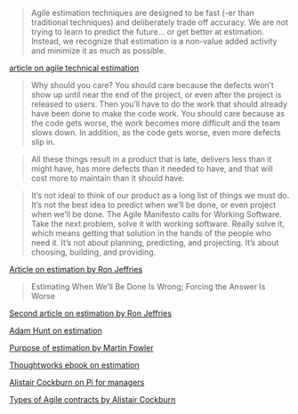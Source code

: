 > Agile estimation techniques are designed to be fast (-er than traditional techniques) and deliberately trade off accuracy.  We are not trying to learn to predict the future… or get better at estimation. Instead, we recognize that estimation is a non-value added activity and minimize it as much as possible.

[article on agile technical estimation ](http://www.agileadvice.com/2015/10/13/agilemanagement/9-agile-estimation-techniques/)


> Why should you care? You should care because the defects won’t show up until near the end of the project, or even after the project is released to users. Then you’ll have to do the work that should already have been done to make the code work. You should care because as the code gets worse, the work becomes more difficult and the team slows down. In addition, as the code gets worse, even more defects slip in.

> All these things result in a product that is late, delivers less than it might have, has more defects than it needed to have, and that will cost more to maintain than it should have.

> It’s not ideal to think of our product as a long list of things we must do. It’s not the best idea to predict when we’ll be done, or even project when we’ll be done. The Agile Manifesto calls for Working Software. Take the next problem, solve it with working software. Really solve it, which means getting that solution in the hands of the people who need it. It’s not about planning, predicting, and projecting. It’s about choosing, building, and providing.

[Article on estimation by Ron Jeffries](https://pragprog.com/magazines/2013-02/estimation-is-evil)

> Estimating When We’ll Be Done Is Wrong; Forcing the Answer Is Worse

[Second article on estimation by Ron Jeffries](https://pragprog.com/magazines/2013-04/estimation)

[Adam Hunt on estimation](https://toolshed.com/articles/2016-01-25-about_estimates.html)

[Purpose of estimation by Martin Fowler](https://martinfowler.com//bliki/PurposeOfEstimation.html)

[Thoughtworks ebook on estimation](./twebook-perspectives-estimation_1.pdf)

[Alistair Cockburn on Pi for managers](http://alistair.cockburn.us/The+magic+of+pi+for+project+managers)


[Types of Agile contracts by Alistair Cockburn](https://staging.cockburn.us/agile-contracts/)
